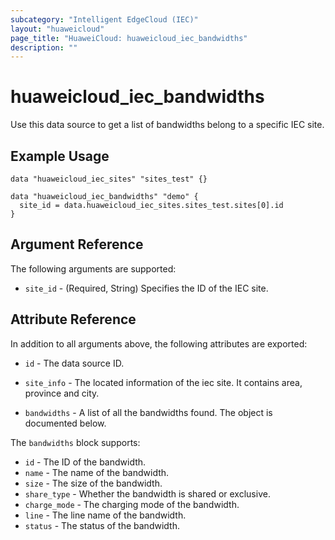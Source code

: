 ```yaml
---
subcategory: "Intelligent EdgeCloud (IEC)"
layout: "huaweicloud"
page_title: "HuaweiCloud: huaweicloud_iec_bandwidths"
description: ""
---
```


# huaweicloud_iec_bandwidths

Use this data source to get a list of bandwidths belong to a specific IEC site.

## Example Usage

```hcl
data "huaweicloud_iec_sites" "sites_test" {}

data "huaweicloud_iec_bandwidths" "demo" {
  site_id = data.huaweicloud_iec_sites.sites_test.sites[0].id
}
```

## Argument Reference

The following arguments are supported:

* `site_id` - (Required, String) Specifies the ID of the IEC site.

## Attribute Reference

In addition to all arguments above, the following attributes are exported:

* `id` - The data source ID.

* `site_info` - The located information of the iec site. It contains area, province and city.

* `bandwidths` - A list of all the bandwidths found. The object is documented below.

The `bandwidths` block supports:

* `id` - The ID of the bandwidth.
* `name` - The name of the bandwidth.
* `size` - The size of the bandwidth.
* `share_type` - Whether the bandwidth is shared or exclusive.
* `charge_mode` - The charging mode of the bandwidth.
* `line` - The line name of the bandwidth.
* `status` - The status of the bandwidth.
